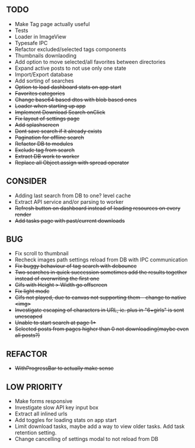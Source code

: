 ## TODO

- Make Tag page actually useful
- Tests
- Loader in ImageView
- Typesafe IPC
- Refactor excluded/selected tags components
- Thumbnails downlaoding
- Add option to move selected/all favorites between directories
- Expand active posts to not use only one state
- Import/Export database
- Add sorting of searches
- ~~Option to load dashboard stats on app start~~
- ~~Favorites categories~~
- ~~Change base64 based dtos with blob based ones~~
- ~~Loader when starting up app~~
- ~~Implement Download Search onClick~~
- ~~Fix layout of settings page~~
- ~~Add splashscreen~~
- ~~Dont save search if it already exists~~
- ~~Pagination for offline search~~
- ~~Refactor DB to modules~~
- ~~Exclude tag from search~~
- ~~Extract DB work to worker~~
- ~~Replace all Object.assign with spread operator~~

## CONSIDER

- Adding last search from DB to one? level cache
- Extract API service and/or parsing to worker
- ~~Refresh button on dashboard instead of loading resources on every render~~
- ~~Add tasks page with past/current downloads~~

## BUG

- Fix scroll to thumbnail
- Recheck images path settings reload from DB with IPC communication 
- ~~Fix buggy behaviour of tag search with debounce~~
- ~~Two searches in quick succession sometimes add the results together instead of overwriting the first one~~
- ~~Gifs with Height > Width go offscreen~~
- ~~Fix light mode~~
- ~~Gifs not played, due to canvas not supporting them - change to native \<img\>~~
- ~~Investigate escaping of characters in URL, ie. plus in "6+girls" is sent unescaped~~
- ~~Unable to start search at page 1+~~
- ~~Selected posts from pages higher than 0 not downloading(maybe even all posts?)~~

## REFACTOR

- ~~WithProgressBar to actually make sense~~

## LOW PRIORITY

- Make forms responsive
- Investigate slow API key input box
- Extract all inlined urls
- Add toggles for loading stats on app start
- Limit download tasks, maybe add a way to view older tasks. Add task retention setting.
- Change cancelling of settings modal to not reload from DB